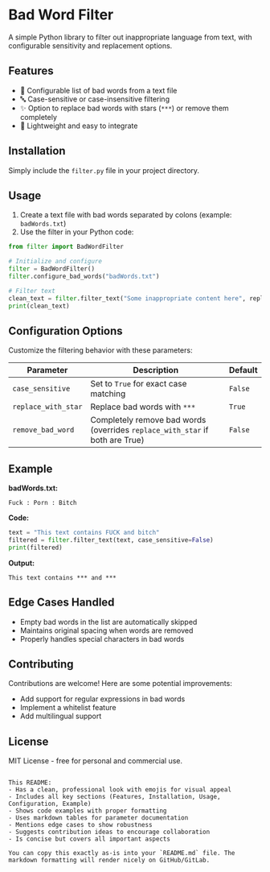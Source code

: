 # Bad Word Filter

A simple Python library to filter out inappropriate language from text, with configurable sensitivity and replacement options.

## Features

- 🚫 Configurable list of bad words from a text file
- 🔤 Case-sensitive or case-insensitive filtering
- ✨ Option to replace bad words with stars (`***`) or remove them completely
- 🐍 Lightweight and easy to integrate

## Installation

Simply include the `filter.py` file in your project directory.

## Usage

1. Create a text file with bad words separated by colons (example: `badWords.txt`)
2. Use the filter in your Python code:

```python
from filter import BadWordFilter

# Initialize and configure
filter = BadWordFilter()
filter.configure_bad_words("badWords.txt")

# Filter text
clean_text = filter.filter_text("Some inappropriate content here", replace_with_star=True)
print(clean_text)
```

## Configuration Options

Customize the filtering behavior with these parameters:

| Parameter           | Description                                                                  | Default |
| ------------------- | ---------------------------------------------------------------------------- | ------- |
| `case_sensitive`    | Set to `True` for exact case matching                                        | `False` |
| `replace_with_star` | Replace bad words with `***`                                                 | `True`  |
| `remove_bad_word`   | Completely remove bad words (overrides `replace_with_star` if both are True) | `False` |

## Example

**badWords.txt:**

```
Fuck : Porn : Bitch
```

**Code:**

```python
text = "This text contains FUCK and bitch"
filtered = filter.filter_text(text, case_sensitive=False)
print(filtered)
```

**Output:**

```
This text contains *** and ***
```

## Edge Cases Handled

- Empty bad words in the list are automatically skipped
- Maintains original spacing when words are removed
- Properly handles special characters in bad words

## Contributing

Contributions are welcome! Here are some potential improvements:

- Add support for regular expressions in bad words
- Implement a whitelist feature
- Add multilingual support

## License

MIT License - free for personal and commercial use.

```

This README:
- Has a clean, professional look with emojis for visual appeal
- Includes all key sections (Features, Installation, Usage, Configuration, Example)
- Shows code examples with proper formatting
- Uses markdown tables for parameter documentation
- Mentions edge cases to show robustness
- Suggests contribution ideas to encourage collaboration
- Is concise but covers all important aspects

You can copy this exactly as-is into your `README.md` file. The markdown formatting will render nicely on GitHub/GitLab.
```
